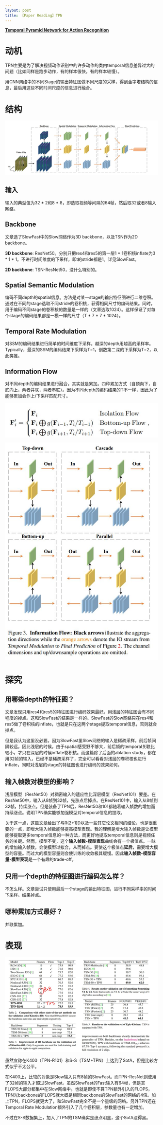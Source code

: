 ```yaml
---
layout: post
title: 【Paper Reading】TPN
---
```


[**Temporal Pyramid Network for Action Recognition**](https://arxiv.org/abs/2004.03548v2)

# 动机

TPN主要是为了解决视频动作识别中的许多动作的类内temporal信息差异过大的问题（比如同样是跑步动作，有的样本很快，有的样本较慢）。

用CNN网络中的不同Stage的输出特征图做不同尺度的采样，得到金字塔结构的信息，最后用这些不同时间尺度的信息进行融合。


# 结构

![结构](https://raw.githubusercontent.com/raxxerwan/raxxerwan.github.io/master/images/2020-7-12-PR-TPN/TPN_structure.JPG)

## 输入

输入的典型值为32 * 2和8 * 8，即选取视频等间隔的64帧，然后取32或者8输入网络。

## Backbone

文章选了SlowFast中的Slow网络作为3D backbone，以及TSN作为2D backbone。

**3D backbone**: ResNet50。分别只把res4和res5的第一层1 * 1卷积核inflate为3 * 1 * 1。不进行时间维度的下采样，即t的stride都是1。详见SlowFast。

**2D backbone**: TSN-ResNet50，没什么特别的。

## Spatial Semantic Modulation

编码不同depth的spatial信息。方法是对某一stage的输出特征图进行二维卷积。通过在不同的stage选取不同stride的卷积核，获得相同尺寸的编码结果。同时，用于编码不同stage的卷积核的数量是一样的（文章选取1024）。这样保证了对每个stage的编码结果都是一模一样的尺寸（T * 7 * 7 * 1024）。

## Temporal Rate Modulation

对SSM的编码结果进行简单的时间维度下采样。越深的depth用越高的采样率。Typically，最深的SSM的编码结果下采样为T=1，倒数第二深的下采样为T=2，以此类推。

## Information Flow

对不同depth的编码结果进行融合，其实就是累加。四种累加方式（自顶向下，自底向上，两者并联，两者串联）。因为不同depth的编码结果的T不一样，因此为了能够累加会作上/下采样匹配尺寸。

![累加](https://raw.githubusercontent.com/raxxerwan/raxxerwan.github.io/master/images/2020-7-12-PR-TPN/accmu.JPG)

![四种累加方式](https://raw.githubusercontent.com/raxxerwan/raxxerwan.github.io/master/images/2020-7-12-PR-TPN/IF.JPG)

# 探究

## 用哪些depth的特征图？

文章发现只用res4和res5的特征图进行编码效果最好。用浅层的特征图会有不同程度的掉点。这和SlowFast的结果是一样的。SlowFast的Slow网络只在res4和res5做了卷积核的inflate，也就是只在这两个stage提取temporal信息，否则就会掉点。

但是我认为这里没必要。因为SlowFast里Slow网络的输入是稀疏采样，前后帧间隔较远，因此浅层的时候，由于spatial感受野不够大，前后帧的temporal关联比较小，才只在深层的时候inflate卷积核。而这篇除了后面的ablation study，都在用32帧的输入，已经不是稀疏采样了，完全可以看看对浅层的卷积核也进行inflate，同时对浅层的stage的特征图也进行编码的效果如何。

## 输入帧数对模型的影响？

浅层模型（ResNet50）对稠密输入的适应性比深层模型（ResNet101）要差。在ResNet50中，输入从8帧到32帧，先涨点后掉点。在ResNet101中，输入从8帧到32帧，持续涨点。但是装备了TPN后，ResNet50和101都随着输入帧数的增加而持续涨点。说明TPN确实能够加强模型对temporal信息的提取。

关于这一点，这篇文章给出了与R(2+1)D以及一些其它论文相同的结论，也是很重要的一点，即增大输入帧数能够提高模型表现。我的理解是增大输入帧数是让模型能够提取更多temporal信息的一种方法，而更好地提取temporal信息则是视频任务的关键。然而，模型不变，这个**输入帧数-模型表现**曲线会有一个极值点。一昧的增加输入帧数，会使模型过拟合，从而掉点。要使这个极值点**延后**，需要增大模型的容量。而过大的模型容量则会使训练的收敛极其缓慢。因此**输入帧数-模型容量-模型表现**是一个有趣的trade-off。

## 只用一个depth的特征图进行编码怎么样？

不怎么样。文章尝试只使用最后一个stage的输出特征图，进行不同采样率的时间下采样。结果掉点。

## 哪种累加方式最好？

并联累加。

# 表现

![表现](https://raw.githubusercontent.com/raxxerwan/raxxerwan.github.io/master/images/2020-7-12-PR-TPN/performence.JPG)

虽然宣称在K400（TPN-R101）和S-S（TSM+TPN）上达到了SotA，但是比较方式似乎不太公平。

在K400上，比较的对象是Slow输入只有8帧的SlowFast。而TPN-ResNet则使用了32帧的输入才超过SlowFast。虽然SlowFast的Fast输入有64帧，但是其FLOPS大部分都集中在Slow网络中。也就是即使不算TPN额外引入的FLOPS，TPN光backbone的FLOPS就大概是相同backbone的SlowFast的网络的4倍。加上TPN，FLOPS就更大了，和SlowFast完全不是一个量级的网络。另外TPN还在Temporal Rate Modulation额外引入了几个卷积层，参数量也有一定增加。

不过在S-S数据集上，加入了TPN的TSM确实是涨点明显，这个SotA没得黑。
